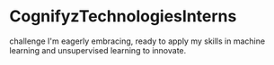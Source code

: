 # CognifyzTechnologiesInterns
challenge I'm eagerly embracing, ready to apply my skills in machine learning and unsupervised learning to innovate.
